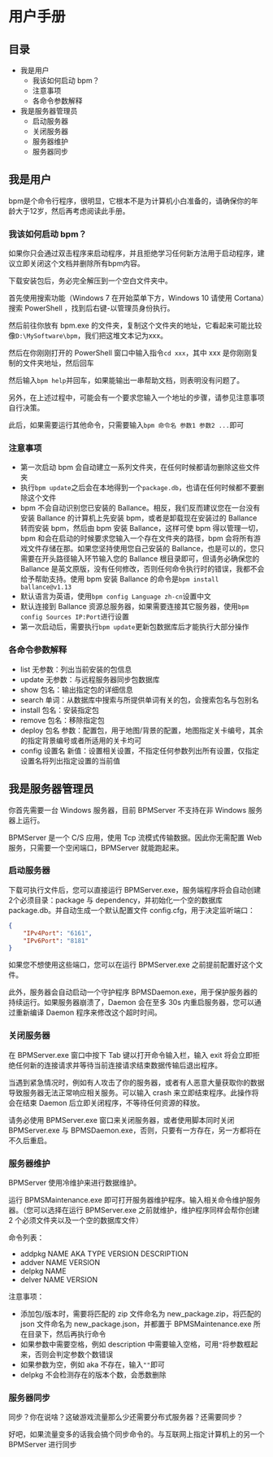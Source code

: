 # 用户手册

## 目录

* 我是用户
  - 我该如何启动 bpm？
  - 注意事项
  - 各命令参数解释
* 我是服务器管理员
  - 启动服务器
  - 关闭服务器
  - 服务器维护
  - 服务器同步

## 我是用户

bpm是个命令行程序，很明显，它根本不是为计算机小白准备的，请确保你的年龄大于12岁，然后再考虑阅读此手册。

### 我该如何启动 bpm？

如果你只会通过双击程序来启动程序，并且拒绝学习任何新方法用于启动程序，建议立即关闭这个文档并删除所有bpm内容。

下载安装包后，务必完全解压到一个空白文件夹中。

首先使用搜索功能（Windows 7 在开始菜单下方，Windows 10 请使用 Cortana）搜索 PowerShell ，找到后右键-以管理员身份执行。

然后前往你放有 bpm.exe 的文件夹，复制这个文件夹的地址，它看起来可能比较像`D:\MySoftware\bpm`，我们把这堆文本记为xxx。

然后在你刚刚打开的 PowerShell 窗口中输入指令`cd xxx`，其中 xxx 是你刚刚复制的文件夹地址，然后回车

然后输入`bpm help`并回车，如果能输出一串帮助文档，则表明没有问题了。

另外，在上述过程中，可能会有一个要求您输入一个地址的步骤，请参见注意事项自行决策。

此后，如果需要运行其他命令，只需要输入`bpm 命令名 参数1 参数2 ...`即可

### 注意事项

* 第一次启动 bpm 会自动建立一系列文件夹，在任何时候都请勿删除这些文件夹
* 执行`bpm update`之后会在本地得到一个`package.db`，也请在任何时候都不要删除这个文件
* bpm 不会自动识别您已安装的 Ballance。相反，我们反而建议您在一台没有安装 Ballance 的计算机上先安装 bpm，或者是卸载现在安装过的 Ballance 转而安装 bpm，然后由 bpm 安装 Ballance，这样可使 bpm 得以管理一切，bpm 和会在启动的时候要求您输入一个存在文件夹的路径，bpm 会将所有游戏文件存储在那。如果您坚持使用您自己安装的 Ballance，也是可以的，您只需要在开头路径输入环节输入您的 Ballance 根目录即可，但请务必确保您的 Ballance 是英文原版，没有任何修改，否则任何命令执行时的错误，我都不会给予帮助支持。使用 bpm 安装 Ballance 的命令是`bpm install ballance@v1.13`
* 默认语言为英语，使用`bpm config Language zh-cn`设置中文
* 默认连接到 Ballance 资源总服务器，如果需要连接其它服务器，使用`bpm config Sources IP:Port`进行设置
* 第一次启动后，需要执行`bpm update`更新包数据库后才能执行大部分操作

### 各命令参数解释

* list 无参数：列出当前安装的包信息
* update 无参数：与远程服务器同步包数据库
* show 包名：输出指定包的详细信息
* search 单词：从数据库中搜索与所提供单词有关的包，会搜索包名与包别名
* install 包名：安装指定包
* remove 包名：移除指定包
* deploy 包名 参数：配置包，用于地图/背景的配置，地图指定关卡编号，其余的指定背景编号或者所适用的关卡均可
* config 设置名 新值：设置相关设置，不指定任何参数列出所有设置，仅指定设置名将列出指定设置的当前值

## 我是服务器管理员

你首先需要一台 Windows 服务器，目前 BPMServer 不支持在非 Windows 服务器上运行。

BPMServer 是一个 C/S 应用，使用 Tcp 流模式传输数据。因此你无需配置 Web 服务，只需要一个空闲端口，BPMServer 就能跑起来。

### 启动服务器

下载可执行文件后，您可以直接运行 BPMServer.exe，服务端程序将会自动创建2个必须目录：package 与 dependency，并初始化一个空的数据库 package.db。并自动生成一个默认配置文件 config.cfg，用于决定监听端口：

```json
{
    "IPv4Port": "6161",
    "IPv6Port": "8181"
}
```

如果您不想使用这些端口，您可以在运行 BPMServer.exe 之前提前配置好这个文件。

此外，服务器会自动启动一个守护程序 BPMSDaemon.exe，用于保护服务器的持续运行。如果服务器崩溃了，Daemon 会在至多 30s 内重启服务器，您可以通过重新编译 Daemon 程序来修改这个超时时间。

### 关闭服务器

在 BPMServer.exe 窗口中按下 Tab 键以打开命令输入栏，输入 exit 将会立即拒绝任何新的连接请求并等待当前连接请求结束数据传输后退出程序。

当遇到紧急情况时，例如有人攻击了你的服务器，或者有人恶意大量获取你的数据导致服务器无法正常响应相关服务。可以输入 crash 来立即结束程序。此操作将会在结束 Daemon 后立即关闭程序，不等待任何资源的释放。

请务必使用 BPMServer.exe 窗口来关闭服务器，或者使用脚本同时关闭 BPMServer.exe 与 BPMSDaemon.exe，否则，只要有一方存在，另一方都将在不久后重启。

### 服务器维护

BPMServer 使用冷维护来进行数据维护。

运行 BPMSMaintenance.exe 即可打开服务器维护程序。输入相关命令维护服务器。（您可以选择在运行 BPMServer.exe 之前就维护，维护程序同样会帮你创建 2 个必须文件夹以及一个空的数据库文件）

命令列表：

* addpkg NAME AKA TYPE VERSION DESCRIPTION
* addver NAME VERSION
* delpkg NAME
* delver NAME VERSION

注意事项：

* 添加包/版本时，需要将匹配的 zip 文件命名为 new_package.zip，将匹配的 json 文件命名为 new_package.json，并都置于 BPMSMaintenance.exe 所在目录下，然后再执行命令
* 如果参数中需要空格，例如 description 中需要输入空格，可用`"`将参数框起来，否则会判定参数个数错误
* 如果参数为空，例如 aka 不存在，输入`""`即可
* delpkg 不会检测存在的版本个数，会悉数删除

### 服务器同步

同步？你在说啥？这破游戏流量那么少还需要分布式服务器？还需要同步？

好吧，如果流量变多的话我会搞个同步命令的。与互联网上指定计算机上的另一个 BPMServer 进行同步